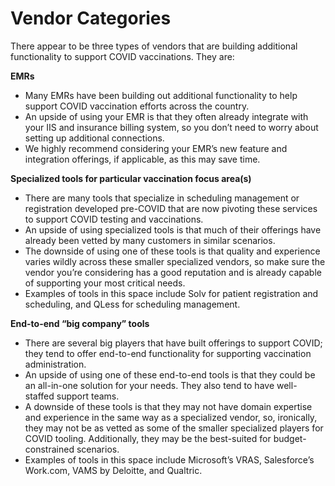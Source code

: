 # Vendor Categories

There appear to be three types of vendors that are building additional functionality to support COVID vaccinations. They are:

**EMRs**

* Many EMRs have been building out additional functionality to help support COVID vaccination efforts across the country. 
* An upside of using your EMR is that they often already integrate with your IIS and insurance billing system, so you don’t need to worry about setting up additional connections. 
* We highly recommend considering your EMR’s new feature and integration offerings, if applicable, as this may save time.

**Specialized tools for particular vaccination focus area\(s\)**

* There are many tools that specialize in scheduling management or registration developed pre-COVID that are now pivoting these services to support COVID testing and vaccinations.
* An upside of using specialized tools is that much of their offerings have already been vetted by many customers in similar scenarios. 
* The downside of using one of these tools is that quality and experience varies wildly across these smaller specialized vendors, so make sure the vendor you’re considering has a good reputation and is already capable of supporting your most critical needs.
* Examples of tools in this space include Solv for patient registration and scheduling, and QLess for scheduling management.

**End-to-end “big company” tools**

* There are several big players that have built offerings to support COVID; they tend to offer end-to-end functionality for supporting vaccination administration.
* An upside of using one of these end-to-end tools is that they could be an all-in-one solution for your needs. They also tend to have well-staffed support teams.
* A downside of these tools is that they may not have domain expertise and experience in the same way as a specialized vendor, so, ironically, they may not be as vetted as some of the smaller specialized players for COVID tooling. Additionally, they may be the best-suited for budget-constrained scenarios.
* Examples of tools in this space include Microsoft’s VRAS, Salesforce’s Work.com, VAMS by Deloitte, and Qualtric.

